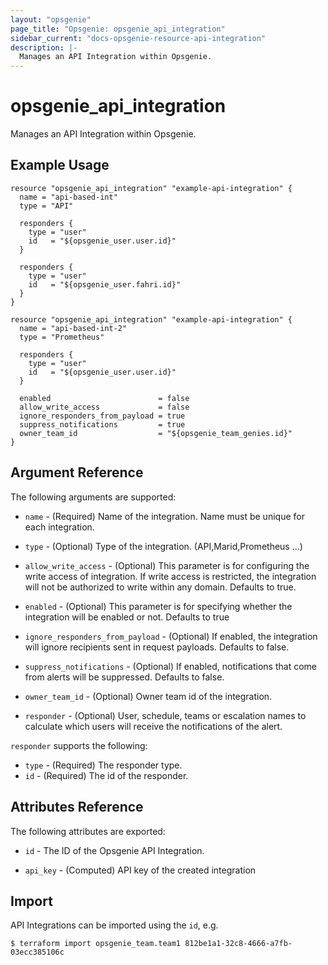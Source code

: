 ```yaml
---
layout: "opsgenie"
page_title: "Opsgenie: opsgenie_api_integration"
sidebar_current: "docs-opsgenie-resource-api-integration"
description: |-
  Manages an API Integration within Opsgenie.
---
```


# opsgenie_api_integration

Manages an API Integration within Opsgenie.

## Example Usage

```hcl
resource "opsgenie_api_integration" "example-api-integration" {
  name = "api-based-int"
  type = "API"

  responders {
    type = "user"
    id   = "${opsgenie_user.user.id}"
  }

  responders {
    type = "user"
    id   = "${opsgenie_user.fahri.id}"
  }
}

resource "opsgenie_api_integration" "example-api-integration" {
  name = "api-based-int-2"
  type = "Prometheus"

  responders {
    type = "user"
    id   = "${opsgenie_user.user.id}"
  }

  enabled                        = false
  allow_write_access             = false
  ignore_responders_from_payload = true
  suppress_notifications         = true
  owner_team_id                  = "${opsgenie_team_genies.id}"
}
```

## Argument Reference

The following arguments are supported:

* `name` - (Required) Name of the integration. Name must be unique for each integration.

* `type` - (Optional) Type of the integration. (API,Marid,Prometheus ...)

* `allow_write_access` - (Optional) This parameter is for configuring the write access of integration. If write access is restricted, the integration will not be authorized to write within any domain. Defaults to true.

* `enabled` - (Optional) This parameter is for specifying whether the integration will be enabled or not. Defaults to true

* `ignore_responders_from_payload` - (Optional) If enabled, the integration will ignore recipients sent in request payloads. Defaults to false.

* `suppress_notifications` - (Optional) If enabled, notifications that come from alerts will be suppressed. Defaults to false.

* `owner_team_id` - (Optional) Owner team id of the integration.

* `responder` - (Optional)  User, schedule, teams or escalation names to calculate which users will receive the notifications of the alert.

`responder` supports the following:

* `type` - (Required) The responder type.
* `id` - (Required) The id of the responder.

## Attributes Reference

The following attributes are exported:

* `id` - The ID of the Opsgenie API Integration.

* `api_key` - (Computed) API key of the created integration

## Import

API Integrations can be imported using the `id`, e.g.

`$ terraform import opsgenie_team.team1 812be1a1-32c8-4666-a7fb-03ecc385106c`
